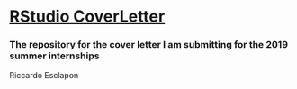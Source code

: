 # [RStudio CoverLetter](https://predictcrypto.shinyapps.io/RStudioCoverLetter/)
### The repository for the cover letter I am submitting for the 2019 summer internships

Riccardo Esclapon
